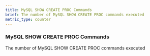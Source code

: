 ```yaml
---
title: MySQL SHOW CREATE PROC Commands
brief: The number of MySQL SHOW CREATE PROC commands executed
metric_type: counter
---
```

### MySQL SHOW CREATE PROC Commands

The number of MySQL SHOW CREATE PROC commands executed

